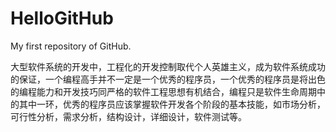 # HelloGitHub
My first repository of GitHub.

大型软件系统的开发中，工程化的开发控制取代个人英雄主义，成为软件系统成功的保证，一个编程高手并不一定是一个优秀的程序员，一个优秀的程序员是将出色的编程能力和开发技巧同严格的软件工程思想有机结合，编程只是软件生命周期中的其中一环，优秀的程序员应该掌握软件开发各个阶段的基本技能，如市场分析，可行性分析，需求分析，结构设计，详细设计，软件测试等。
